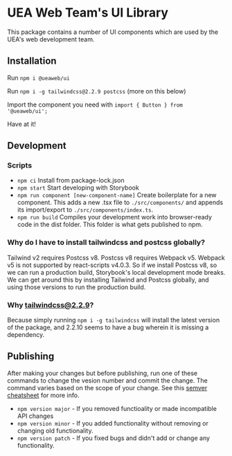 # UEA Web Team's UI Library

This package contains a number of UI components which are used by the UEA's web development team.

## Installation

Run `npm i @ueaweb/ui`

Run `npm i -g tailwindcss@2.2.9 postcss` (more on this below)

Import the component you need with `import { Button } from '@ueaweb/ui';`

Have at it!

## Development

### Scripts

- `npm ci` Install from package-lock.json
- `npm start` Start developing with Storybook
- `npm run component [new-component-name]` Create boilerplate for a new component. This adds a new .tsx file to `./src/components/` and appends its import/export to `./src/components/index.ts`.
- `npm run build` Compiles your development work into browser-ready code in the dist folder. This folder is what gets published to npm.

### Why do I have to install tailwindcss and postcss globally?

Tailwind v2 requires Postcss v8. Postcss v8 requires Webpack v5. Webpack v5 is not supported by react-scripts v4.0.3. So if we install Postcss v8, so we can run a production build, Storybook's local development mode breaks. We can get around this by installing Tailwind and Postcss globally, and using those versions to run the production build.

### Why tailwindcss@2.2.9?

Because simply running `npm i -g tailwindcss` will install the latest version of the package, and 2.2.10 seems to have a bug wherein it is missing a dependency.

## Publishing

After making your changes but before publishing, run one of these commands to change the vesion number and commit the change. The command varies based on the scope of your change. See this [semver cheatsheet](https://devhints.io/semver) for more info.

- `npm version major` - If you removed functioality or made incompatible API changes
- `npm version minor` - If you added functionality without removing or changing old functionality.
- `npm version patch` - If you fixed bugs and didn't add or change any functionality.
